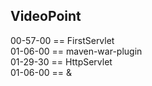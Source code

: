 
VideoPoint
---

00-57-00 == FirstServlet  
01-06-00 == maven-war-plugin  
01-29-30 == HttpServlet  
01-06-00 == &


